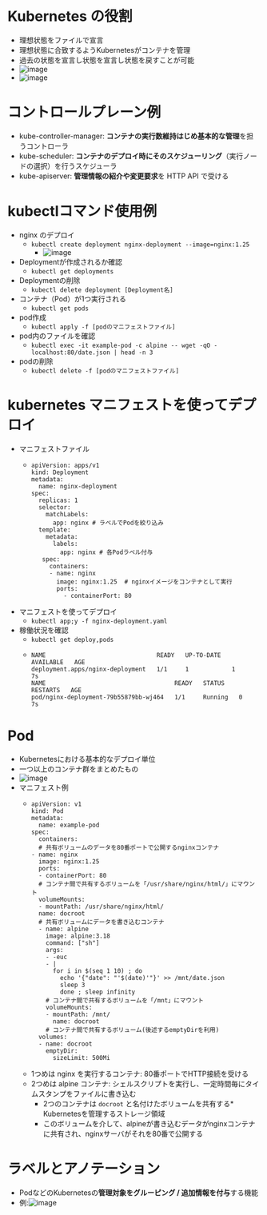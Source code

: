 # Kubernetes の役割
- 理想状態をファイルで宣言
- 理想状態に合致するようKubernetesがコンテナを管理
- 過去の状態を宣言し状態を宣言し状態を戻すことが可能
- ![image](https://github.com/user-attachments/assets/d87fe606-00dd-44a0-91d8-4c1f332064d1)
- ![image](https://github.com/user-attachments/assets/3e9048fd-abc8-4bbb-8a2f-aa75eb281e16)



# コントロールプレーン例
- kube-controller-manager: **コンテナの実行数維持はじめ基本的な管理**を担うコントローラ
- kube-scheduler: **コンテナのデプロイ時にそのスケジューリング**（実行ノードの選択）を行うスケジューラ
- kube-apiserver: **管理情報の紹介や変更要求**を HTTP API で受ける

# kubectlコマンド使用例
- nginx のデプロイ
  - `kubectl create deployment nginx-deployment --image=nginx:1.25`
    - ![image](https://github.com/user-attachments/assets/ed7ca520-5d86-4192-8bb0-cc9ea040490d)
- Deploymentが作成されるか確認
  - `kubectl get deployments`
- Deploymentの削除
  - `kubectl delete deployment [Deployment名]`
- コンテナ（Pod）が1つ実行される
  - `kubectl get pods`
- pod作成
  - `kubectl apply -f [podのマニフェストファイル]`
- pod内のファイルを確認
  - `kubectl exec -it example-pod -c alpine -- wget -qO - localhost:80/date.json | head -n 3`
- podの削除
  - `kubectl delete -f [podのマニフェストファイル]`

# kubernetes マニフェストを使ってデプロイ
- マニフェストファイル
  - ```
    apiVersion: apps/v1
    kind: Deployment
    metadata:
      name: nginx-deployment
    spec:
      replicas: 1
      selector:
        matchLabels:
          app: nginx # ラベルでPodを絞り込み
      template:
        metadata:
          labels:
            app: nginx # 各Podラベル付与
       spec:
         containers:
         - name: nginx
           image: nginx:1.25  # nginxイメージをコンテナとして実行 
           ports:
             - containerPort: 80
    ```
- マニフェストを使ってデプロイ
  - `kubectl app;y -f nginx-deployment.yaml`
- 稼働状況を確認
  - `kubectl get deploy,pods`
  - ```
    NAME                               READY   UP-TO-DATE   AVAILABLE   AGE
    deployment.apps/nginx-deployment   1/1     1            1           7s
    NAME                                    READY   STATUS    RESTARTS   AGE
    pod/nginx-deployment-79b55879bb-wj464   1/1     Running   0          7s
    ```

# Pod
- Kubernetesにおける基本的なデプロイ単位
- 一つ以上のコンテナ群をまとめたもの
- ![image](https://github.com/user-attachments/assets/ea7ce874-1a15-40e1-b5bc-4413425e9b4d)
- マニフェスト例
  - ```
    apiVersion: v1
    kind: Pod
    metadata:
      name: example-pod
    spec:
      containers:
      # 共有ボリュームのデータを80番ポートで公開するnginxコンテナ 
    - name: nginx
      image: nginx:1.25
      ports:
      - containerPort: 80
      # コンテナ間で共有するボリュームを「/usr/share/nginx/html/」にマウント 
      volumeMounts:
      - mountPath: /usr/share/nginx/html/
      name: docroot
      # 共有ボリュームにデータを書き込むコンテナ 
      - name: alpine
        image: alpine:3.18
        command: ["sh"]
        args:
        - -euc
        - |
          for i in $(seq 1 10) ; do
            echo '{"date": "'$(date)'"}' >> /mnt/date.json
            sleep 3
            done ; sleep infinity
        # コンテナ間で共有するボリュームを「/mnt」にマウント 
        volumeMounts:
        - mountPath: /mnt/
          name: docroot
        # コンテナ間で共有するボリューム(後述するemptyDirを利用) 
      volumes:
      - name: docroot
        emptyDir:
          sizeLimit: 500Mi
    ```
  - 1つめは nginx を実行するコンテナ: 80番ポートでHTTP接続を受ける
  - 2つめは alpine コンテナ: シェルスクリプトを実行し、一定時間毎にタイムスタンプをファイルに書き込む
    - 2つのコンテナは `docroot` と名付けたボリュームを共有する* Kubernetesを管理するストレージ領域
    - このボリュームを介して、alpineが書き込むデータがnginxコンテナに共有され、nginxサーバがそれを80番で公開する

# ラベルとアノテーション
- PodなどのKubernetesの**管理対象をグルーピング / 追加情報を付与**する機能
- 例:![image](https://github.com/user-attachments/assets/59095450-aec9-4b98-9af5-87ceb0799289)
